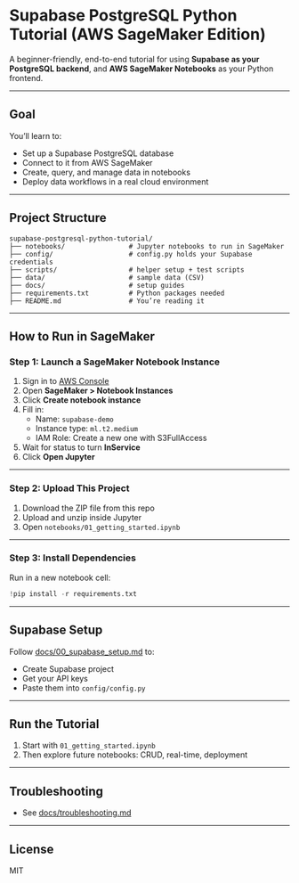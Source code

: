 # Supabase PostgreSQL Python Tutorial (AWS SageMaker Edition)

A beginner-friendly, end-to-end tutorial for using **Supabase as your PostgreSQL backend**, and **AWS SageMaker Notebooks** as your Python frontend.

---

##  Goal

You’ll learn to:
- Set up a Supabase PostgreSQL database
- Connect to it from AWS SageMaker
- Create, query, and manage data in notebooks
- Deploy data workflows in a real cloud environment

---

##  Project Structure

```
supabase-postgresql-python-tutorial/
├── notebooks/                # Jupyter notebooks to run in SageMaker
├── config/                   # config.py holds your Supabase credentials
├── scripts/                  # helper setup + test scripts
├── data/                     # sample data (CSV)
├── docs/                     # setup guides
├── requirements.txt          # Python packages needed
├── README.md                 # You’re reading it
```

---

##  How to Run in SageMaker

###  Step 1: Launch a SageMaker Notebook Instance

1. Sign in to [AWS Console](https://console.aws.amazon.com/)
2. Open **SageMaker > Notebook Instances**
3. Click **Create notebook instance**
4. Fill in:
   - Name: `supabase-demo`
   - Instance type: `ml.t2.medium`
   - IAM Role: Create a new one with S3FullAccess
5. Wait for status to turn **InService**
6. Click **Open Jupyter**

---

###  Step 2: Upload This Project

1. Download the ZIP file from this repo
2. Upload and unzip inside Jupyter
3. Open `notebooks/01_getting_started.ipynb`

---

###  Step 3: Install Dependencies

Run in a new notebook cell:

```python
!pip install -r requirements.txt
```

---

##  Supabase Setup

Follow [docs/00_supabase_setup.md](docs/00_supabase_setup.md) to:
- Create Supabase project
- Get your API keys
- Paste them into `config/config.py`

---

##  Run the Tutorial

1. Start with `01_getting_started.ipynb`
2. Then explore future notebooks: CRUD, real-time, deployment

---

##  Troubleshooting

- See [docs/troubleshooting.md](docs/troubleshooting.md)

---

##  License

MIT
